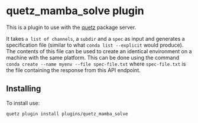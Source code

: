 # quetz_mamba_solve plugin

This is a plugin to use with the [quetz](https://github.com/mamba-org/quetz) package server.

It takes `a list of channels`, a `subdir` and a `spec` as input and generates a specification file (similar to what `conda list --explicit` would produce). The contents of this file can be used to create an identical environment on a machine with the same platform. This can be done using the command `conda create --name myenv --file spec-file.txt` where `spec-file.txt` is the file containing the response from this API endpoint.

## Installing

To install use:

```bash
quetz plugin install plugins/quetz_mamba_solve
```
